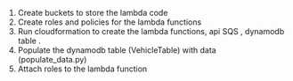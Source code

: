 1. Create buckets to store the lambda code
2. Create roles and policies for the lambda functions
3. Run cloudformation to create the lambda functions, api SQS , dynamodb table .
4. Populate the dynamodb table (VehicleTable) with data (populate_data.py)
4. Attach roles to the lambda function
